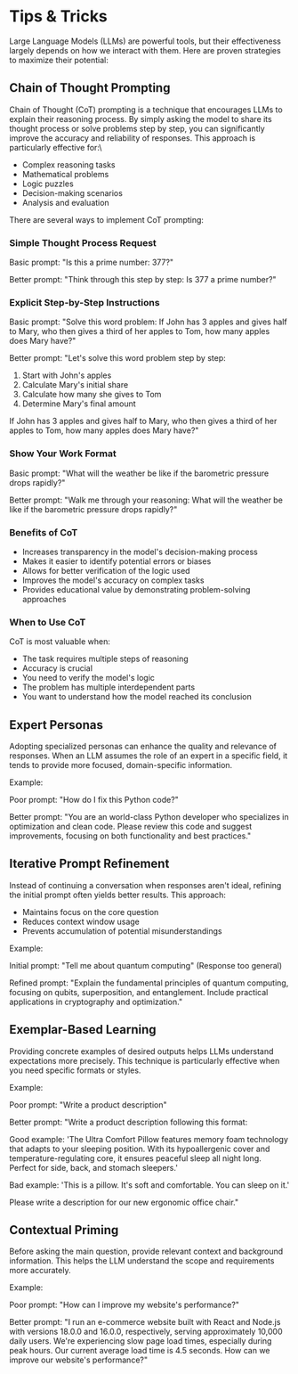 # Tips & Tricks

Large Language Models (LLMs) are powerful tools, but their effectiveness largely depends on how we interact with them. Here are proven strategies to maximize their potential:

## Chain of Thought Prompting

Chain of Thought (CoT) prompting is a technique that encourages LLMs to explain their reasoning process. By simply asking the model to share its thought process or solve problems step by step, you can significantly improve the accuracy and reliability of responses. This approach is particularly effective for:\

- Complex reasoning tasks
- Mathematical problems
- Logic puzzles
- Decision-making scenarios
- Analysis and evaluation

There are several ways to implement CoT prompting:

### Simple Thought Process Request

Basic prompt: "Is this a prime number: 377?"

Better prompt: "Think through this step by step: Is 377 a prime number?"

### Explicit Step-by-Step Instructions

Basic prompt: "Solve this word problem: If John has 3 apples and gives half to Mary, who then gives a third of her apples to Tom, how many apples does Mary have?"

Better prompt: "Let's solve this word problem step by step:

1. Start with John's apples
2. Calculate Mary's initial share
3. Calculate how many she gives to Tom
4. Determine Mary's final amount

If John has 3 apples and gives half to Mary, who then gives a third of her apples to Tom, how many apples does Mary have?"

### Show Your Work Format

Basic prompt: "What will the weather be like if the barometric pressure drops rapidly?"

Better prompt: "Walk me through your reasoning: What will the weather be like if the barometric pressure drops rapidly?"

### Benefits of CoT

- Increases transparency in the model's decision-making process
- Makes it easier to identify potential errors or biases
- Allows for better verification of the logic used
- Improves the model's accuracy on complex tasks
- Provides educational value by demonstrating problem-solving approaches

### When to Use CoT

CoT is most valuable when:

- The task requires multiple steps of reasoning
- Accuracy is crucial
- You need to verify the model's logic
- The problem has multiple interdependent parts
- You want to understand how the model reached its conclusion

## Expert Personas

Adopting specialized personas can enhance the quality and relevance of responses. When an LLM assumes the role of an expert in a specific field, it tends to provide more focused, domain-specific information.

Example:

Poor prompt: "How do I fix this Python code?"

Better prompt: "You are an world-class Python developer who specializes in optimization and clean code. Please review this code and suggest improvements, focusing on both functionality and best practices."

## Iterative Prompt Refinement

Instead of continuing a conversation when responses aren't ideal, refining the initial prompt often yields better results. This approach:

- Maintains focus on the core question
- Reduces context window usage
- Prevents accumulation of potential misunderstandings

Example:

Initial prompt: "Tell me about quantum computing"
(Response too general)

Refined prompt: "Explain the fundamental principles of quantum computing, focusing on qubits, superposition, and entanglement. Include practical applications in cryptography and optimization."

## Exemplar-Based Learning

Providing concrete examples of desired outputs helps LLMs understand expectations more precisely. This technique is particularly effective when you need specific formats or styles.

Example:

Poor prompt: "Write a product description"

Better prompt: "Write a product description following this format:

Good example:
'The Ultra Comfort Pillow features memory foam technology that adapts to your sleeping position. With its hypoallergenic cover and temperature-regulating core, it ensures peaceful sleep all night long. Perfect for side, back, and stomach sleepers.'

Bad example:
'This is a pillow. It's soft and comfortable. You can sleep on it.'

Please write a description for our new ergonomic office chair."

## Contextual Priming

Before asking the main question, provide relevant context and background information. This helps the LLM understand the scope and requirements more accurately.

Example:

Poor prompt: "How can I improve my website's performance?"

Better prompt: "I run an e-commerce website built with React and Node.js with versions 18.0.0 and 16.0.0, respectively, serving approximately 10,000 daily users. We're experiencing slow page load times, especially during peak hours. Our current average load time is 4.5 seconds. How can we improve our website's performance?"
